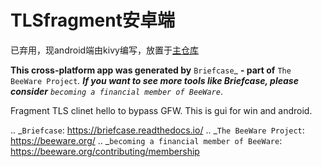 # TLSfragment安卓端

已弃用，现android端由kivy编写，放置于[主仓库](https://github.com/maoist2009/TlsFragment)

**This cross-platform app was generated by** `Briefcase`_ **- part of**
`The BeeWare Project`_. **If you want to see more tools like Briefcase, please
consider** `becoming a financial member of BeeWare`_.

Fragment TLS clinet hello to bypass GFW. This is gui for win and android. 

.. _`Briefcase`: https://briefcase.readthedocs.io/
.. _`The BeeWare Project`: https://beeware.org/
.. _`becoming a financial member of BeeWare`: https://beeware.org/contributing/membership
